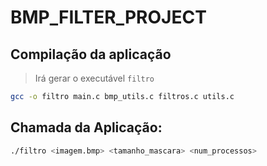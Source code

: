 # BMP_FILTER_PROJECT

## Compilação da aplicação
> Irá gerar o executável `filtro`
```bash
gcc -o filtro main.c bmp_utils.c filtros.c utils.c
```

## Chamada da Aplicação:
```bash
./filtro <imagem.bmp> <tamanho_mascara> <num_processos>
```
